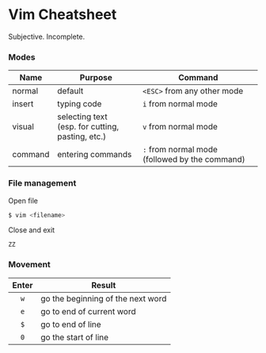 # Vim Cheatsheet

Subjective. Incomplete. 

### Modes

Name | Purpose | Command
--- | --- | ---
normal | default | `<ESC>` from any other mode
insert | typing code | `i` from normal mode
visual | selecting text <br> (esp. for cutting, pasting, etc.) | `v` from normal mode
command | entering commands | `:` from normal mode (followed by the command)

### File management

Open file
```bash
$ vim <filename>
```

Close and exit
```vim
ZZ
```

### Movement

Enter | Result
:---: | ---
`w` | go the beginning of the next word
`e` | go to end of current word
`$` | go to end of line
`0` | go the start of line
